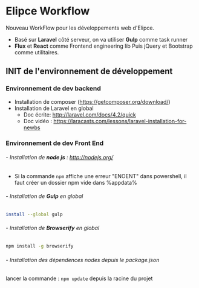 # Elipce Workflow
Nouveau WorkFlow pour les développements web d'Elipce.
- Basé sur **Laravel** côté serveur, on va utiliser **Gulp** comme task runner
- **Flux** et **React** comme Frontend engineering lib
Puis jQuery et Bootstrap comme utilitaires.


## INIT de l'environnement de développement

### Environnement de dev backend
- Installation de composer (https://getcomposer.org/download/)
- Installation de Laravel en global
	- Doc écrite: http://laravel.com/docs/4.2/quick
	- Doc vidéo : https://laracasts.com/lessons/laravel-installation-for-newbs

### Environnement de dev Front End 
###### - Installation de **node js** : http://nodejs.org/
- Si la commande ```npm``` affiche une erreur "ENOENT" dans powershell, il faut créer un dossier npm vide dans %appdata%

###### - Installation de **Gulp** en global
```sh
install --global gulp
```

###### - Installation de **Browserify** en global
```sh
npm install -g browserify
```

###### - Installation des dépendences nodes depuis le package.json
lancer la commande : ```npm update``` depuis la racine du projet

